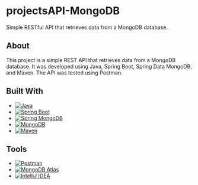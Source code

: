 <!-- Introduction -->
# projectsAPI-MongoDB
Simple RESTful API that retrieves data from a MongoDB database.

<!-- ABOUT -->
## About

This project is a simple REST API that retrieves data from a MongoDB database. It was developed using Java, Spring Boot, Spring Data MongoDB, and Maven. The API was tested using Postman.

## Built With
* [![Java][Java]][Java-url]
* [![Spring Boot][Spring Boot]][Spring Boot-url]
* [![Spring MongoDB][Spring MongoDB]][Spring MongoDB-url]
* [![MongoDB][MongoDB]][MongoDB-url]
* [![Maven][Maven]][Maven-url]

## Tools
* [![Postman][Postman]][Postman-url]
* [![MongoDB Atlas][MongoDB Atlas]][MongoDB Atlas-url]
* [![IntelliJ IDEA][IntelliJ IDEA]][IntelliJ IDEA-url]

<!-- MARKDOWN LINKS & IMAGES -->
[Java]: https://img.shields.io/badge/Java-ED8B00?style=for-the-badge&logo=openjdk&logoColor=white
[Java-url]: https://www.java.com/en/
[Spring Boot]: https://img.shields.io/badge/Spring_Boot-F2F4F9?style=for-the-badge&logo=spring-boot
[Spring Boot-url]: https://spring.io/projects/spring-boot
[Spring MongoDB]: https://img.shields.io/badge/Spring_MongoDB-47A248?style=for-the-badge&logo=mongodb&logoColor=white
[Spring MongoDB-url]: https://spring.io/projects/spring-data-mongodb
[MongoDB]: https://img.shields.io/badge/MongoDB-4EA94B?style=for-the-badge&logo=mongodb&logoColor=white
[MongoDB-url]: https://www.mongodb.com/
[Maven]: https://img.shields.io/badge/Maven-C71A36?style=for-the-badge&logo=apache-maven&logoColor=white
[Maven-url]: https://maven.apache.org/
[Postman]: https://img.shields.io/badge/Postman-FF6C37?style=for-the-badge&logo=postman&logoColor=white
[Postman-url]: https://www.postman.com/
[MongoDB Atlas]: https://img.shields.io/badge/MongoDB_Atlas-4EA94B?style=for-the-badge&logo=mongodb&logoColor=white
[MongoDB Atlas-url]: https://www.mongodb.com/cloud/atlas
[IntelliJ IDEA]: https://img.shields.io/badge/IntelliJ_IDEA-000000?style=for-the-badge&logo=intellij-idea&logoColor=white
[IntelliJ IDEA-url]: https://www.jetbrains.com/idea/

